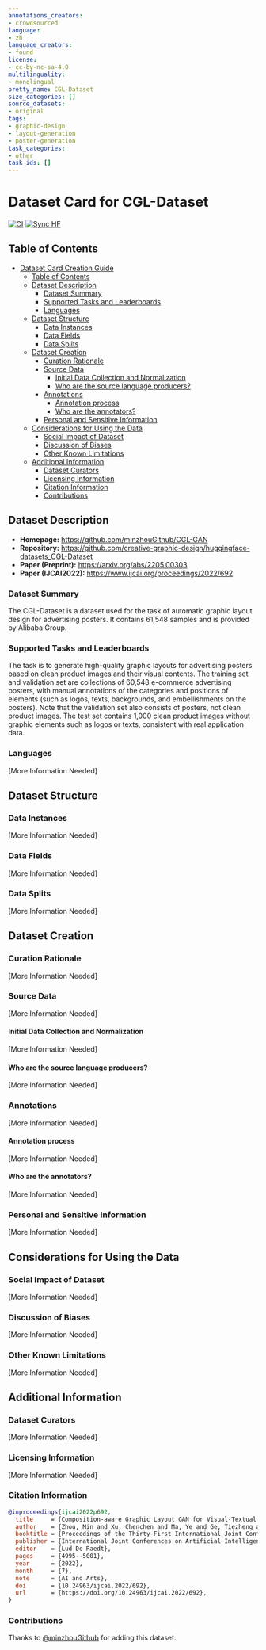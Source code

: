 ```yaml
---
annotations_creators:
- crowdsourced
language:
- zh
language_creators:
- found
license:
- cc-by-nc-sa-4.0
multilinguality:
- monolingual
pretty_name: CGL-Dataset
size_categories: []
source_datasets:
- original
tags:
- graphic-design
- layout-generation
- poster-generation
task_categories:
- other
task_ids: []
--- 
```


# Dataset Card for CGL-Dataset

[![CI](https://github.com/creative-graphic-design/huggingface-datasets_CGL-Dataset/actions/workflows/ci.yaml/badge.svg)](https://github.com/creative-graphic-design/huggingface-datasets_CGL-Dataset/actions/workflows/ci.yaml)
[![Sync HF](https://github.com/creative-graphic-design/huggingface-datasets_CGL-Dataset/actions/workflows/push_to_hub.yaml/badge.svg)](https://github.com/creative-graphic-design/huggingface-datasets_CGL-Dataset/actions/workflows/push_to_hub.yaml)

## Table of Contents
- [Dataset Card Creation Guide](#dataset-card-creation-guide)
  - [Table of Contents](#table-of-contents)
  - [Dataset Description](#dataset-description)
    - [Dataset Summary](#dataset-summary)
    - [Supported Tasks and Leaderboards](#supported-tasks-and-leaderboards)
    - [Languages](#languages)
  - [Dataset Structure](#dataset-structure)
    - [Data Instances](#data-instances)
    - [Data Fields](#data-fields)
    - [Data Splits](#data-splits)
  - [Dataset Creation](#dataset-creation)
    - [Curation Rationale](#curation-rationale)
    - [Source Data](#source-data)
      - [Initial Data Collection and Normalization](#initial-data-collection-and-normalization)
      - [Who are the source language producers?](#who-are-the-source-language-producers)
    - [Annotations](#annotations)
      - [Annotation process](#annotation-process)
      - [Who are the annotators?](#who-are-the-annotators)
    - [Personal and Sensitive Information](#personal-and-sensitive-information)
  - [Considerations for Using the Data](#considerations-for-using-the-data)
    - [Social Impact of Dataset](#social-impact-of-dataset)
    - [Discussion of Biases](#discussion-of-biases)
    - [Other Known Limitations](#other-known-limitations)
  - [Additional Information](#additional-information)
    - [Dataset Curators](#dataset-curators)
    - [Licensing Information](#licensing-information)
    - [Citation Information](#citation-information)
    - [Contributions](#contributions)

## Dataset Description

- **Homepage:** https://github.com/minzhouGithub/CGL-GAN
- **Repository:** https://github.com/creative-graphic-design/huggingface-datasets_CGL-Dataset
- **Paper (Preprint):** https://arxiv.org/abs/2205.00303
- **Paper (IJCAI2022):** https://www.ijcai.org/proceedings/2022/692

### Dataset Summary

The CGL-Dataset is a dataset used for the task of automatic graphic layout design for advertising posters. It contains 61,548 samples and is provided by Alibaba Group.

### Supported Tasks and Leaderboards

The task is to generate high-quality graphic layouts for advertising posters based on clean product images and their visual contents. The training set and validation set are collections of 60,548 e-commerce advertising posters, with manual annotations of the categories and positions of elements (such as logos, texts, backgrounds, and embellishments on the posters). Note that the validation set also consists of posters, not clean product images. The test set contains 1,000 clean product images without graphic elements such as logos or texts, consistent with real application data.

### Languages

[More Information Needed]

<!-- Provide a brief overview of the languages represented in the dataset. Describe relevant details about specifics of the language such as whether it is social media text, African American English,...

When relevant, please provide [BCP-47 codes](https://tools.ietf.org/html/bcp47), which consist of a [primary language subtag](https://tools.ietf.org/html/bcp47#section-2.2.1), with a [script subtag](https://tools.ietf.org/html/bcp47#section-2.2.3) and/or [region subtag](https://tools.ietf.org/html/bcp47#section-2.2.4) if available. -->

## Dataset Structure

### Data Instances

[More Information Needed]

<!-- Provide an JSON-formatted example and brief description of a typical instance in the dataset. If available, provide a link to further examples.

```
{
  'example_field': ...,
  ...
}
```

Provide any additional information that is not covered in the other sections about the data here. In particular describe any relationships between data points and if these relationships are made explicit. -->

### Data Fields

[More Information Needed]

<!-- List and describe the fields present in the dataset. Mention their data type, and whether they are used as input or output in any of the tasks the dataset currently supports. If the data has span indices, describe their attributes, such as whether they are at the character level or word level, whether they are contiguous or not, etc. If the datasets contains example IDs, state whether they have an inherent meaning, such as a mapping to other datasets or pointing to relationships between data points.

- `example_field`: description of `example_field`

Note that the descriptions can be initialized with the **Show Markdown Data Fields** output of the [Datasets Tagging app](https://huggingface.co/spaces/huggingface/datasets-tagging), you will then only need to refine the generated descriptions. -->

### Data Splits

[More Information Needed]

<!-- Describe and name the splits in the dataset if there are more than one.

Describe any criteria for splitting the data, if used. If there are differences between the splits (e.g. if the training annotations are machine-generated and the dev and test ones are created by humans, or if different numbers of annotators contributed to each example), describe them here.

Provide the sizes of each split. As appropriate, provide any descriptive statistics for the features, such as average length.  For example:

|                         | train | validation | test |
|-------------------------|------:|-----------:|-----:|
| Input Sentences         |       |            |      |
| Average Sentence Length |       |            |      | -->

## Dataset Creation

### Curation Rationale

[More Information Needed]

<!-- What need motivated the creation of this dataset? What are some of the reasons underlying the major choices involved in putting it together? -->

### Source Data

[More Information Needed]

<!-- This section describes the source data (e.g. news text and headlines, social media posts, translated sentences,...) -->

#### Initial Data Collection and Normalization

[More Information Needed]

<!-- Describe the data collection process. Describe any criteria for data selection or filtering. List any key words or search terms used. If possible, include runtime information for the collection process.

If data was collected from other pre-existing datasets, link to source here and to their [Hugging Face version](https://huggingface.co/datasets/dataset_name).

If the data was modified or normalized after being collected (e.g. if the data is word-tokenized), describe the process and the tools used. -->

#### Who are the source language producers?

[More Information Needed]

<!-- State whether the data was produced by humans or machine generated. Describe the people or systems who originally created the data.

If available, include self-reported demographic or identity information for the source data creators, but avoid inferring this information. Instead state that this information is unknown. See [Larson 2017](https://www.aclweb.org/anthology/W17-1601.pdf) for using identity categories as a variables, particularly gender.

Describe the conditions under which the data was created (for example, if the producers were crowdworkers, state what platform was used, or if the data was found, what website the data was found on). If compensation was provided, include that information here.

Describe other people represented or mentioned in the data. Where possible, link to references for the information. -->

### Annotations

[More Information Needed]

<!-- If the dataset contains annotations which are not part of the initial data collection, describe them in the following paragraphs. -->

#### Annotation process

[More Information Needed]

<!-- If applicable, describe the annotation process and any tools used, or state otherwise. Describe the amount of data annotated, if not all. Describe or reference annotation guidelines provided to the annotators. If available, provide interannotator statistics. Describe any annotation validation processes. -->

#### Who are the annotators?

[More Information Needed]

<!-- If annotations were collected for the source data (such as class labels or syntactic parses), state whether the annotations were produced by humans or machine generated.

Describe the people or systems who originally created the annotations and their selection criteria if applicable.

If available, include self-reported demographic or identity information for the annotators, but avoid inferring this information. Instead state that this information is unknown. See [Larson 2017](https://www.aclweb.org/anthology/W17-1601.pdf) for using identity categories as a variables, particularly gender.

Describe the conditions under which the data was annotated (for example, if the annotators were crowdworkers, state what platform was used, or if the data was found, what website the data was found on). If compensation was provided, include that information here. -->

### Personal and Sensitive Information

[More Information Needed]

<!-- State whether the dataset uses identity categories and, if so, how the information is used. Describe where this information comes from (i.e. self-reporting, collecting from profiles, inferring, etc.). See [Larson 2017](https://www.aclweb.org/anthology/W17-1601.pdf) for using identity categories as a variables, particularly gender. State whether the data is linked to individuals and whether those individuals can be identified in the dataset, either directly or indirectly (i.e., in combination with other data).

State whether the dataset contains other data that might be considered sensitive (e.g., data that reveals racial or ethnic origins, sexual orientations, religious beliefs, political opinions or union memberships, or locations; financial or health data; biometric or genetic data; forms of government identification, such as social security numbers; criminal history).  

If efforts were made to anonymize the data, describe the anonymization process. -->

## Considerations for Using the Data

### Social Impact of Dataset

[More Information Needed]

<!-- Please discuss some of the ways you believe the use of this dataset will impact society.

The statement should include both positive outlooks, such as outlining how technologies developed through its use may improve people's lives, and discuss the accompanying risks. These risks may range from making important decisions more opaque to people who are affected by the technology, to reinforcing existing harmful biases (whose specifics should be discussed in the next section), among other considerations.

Also describe in this section if the proposed dataset contains a low-resource or under-represented language. If this is the case or if this task has any impact on underserved communities, please elaborate here. -->

### Discussion of Biases

[More Information Needed]

<!-- Provide descriptions of specific biases that are likely to be reflected in the data, and state whether any steps were taken to reduce their impact.

For Wikipedia text, see for example [Dinan et al 2020 on biases in Wikipedia (esp. Table 1)](https://arxiv.org/abs/2005.00614), or [Blodgett et al 2020](https://www.aclweb.org/anthology/2020.acl-main.485/) for a more general discussion of the topic.

If analyses have been run quantifying these biases, please add brief summaries and links to the studies here. -->

### Other Known Limitations

[More Information Needed]

<!-- If studies of the datasets have outlined other limitations of the dataset, such as annotation artifacts, please outline and cite them here. -->

## Additional Information

### Dataset Curators

[More Information Needed]

<!-- List the people involved in collecting the dataset and their affiliation(s). If funding information is known, include it here. -->

### Licensing Information

[More Information Needed]

<!-- Provide the license and link to the license webpage if available. -->

### Citation Information

```bibtex
@inproceedings{ijcai2022p692,
  title     = {Composition-aware Graphic Layout GAN for Visual-Textual Presentation Designs},
  author    = {Zhou, Min and Xu, Chenchen and Ma, Ye and Ge, Tiezheng and Jiang, Yuning and Xu, Weiwei},
  booktitle = {Proceedings of the Thirty-First International Joint Conference on Artificial Intelligence, {IJCAI-22}},
  publisher = {International Joint Conferences on Artificial Intelligence Organization},
  editor    = {Lud De Raedt},
  pages     = {4995--5001},
  year      = {2022},
  month     = {7},
  note      = {AI and Arts},
  doi       = {10.24963/ijcai.2022/692},
  url       = {https://doi.org/10.24963/ijcai.2022/692},
}
```

### Contributions

<!-- TODO: Thanks to [@github-username](https://github.com/<github-username>) for adding this dataset. -->

Thanks to [@minzhouGithub](https://github.com/minzhouGithub) for adding this dataset.
